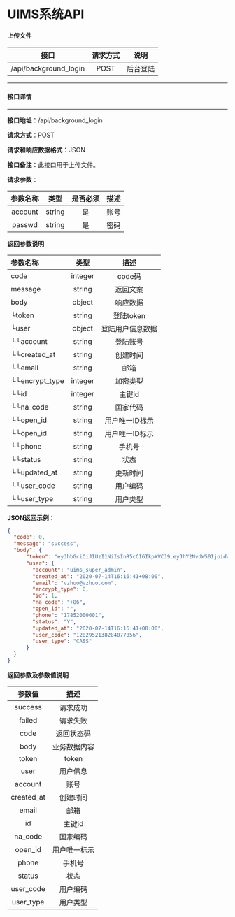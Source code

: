 # UIMS系统API

#### 上传文件

| 接口 | 请求方式 | 说明 |
| :---: | :---: | :---: |
| /api/background_login | POST  | 后台登陆 |

***

#### 接口详情
------

**接口地址**：/api/background_login

**请求方式**：POST

**请求和响应数据格式**：JSON

**接口备注**：此接口用于上传文件。

**请求参数**：

| 参数名称 | 类型 | 是否必须 | 描述 |
| :---: | :---: | :---: | :---: |
| account | string |  是   | 账号 |
| passwd | string |  是   | 密码 |

**返回参数说明**

| 参数名称 | 类型 | 描述 |
| :--- | :---: | :---: |
| code | integer | code码 |
| message | string | 返回文案 |
| body | object | 响应数据 |
| └token | string | 登陆token |
| └user | object | 登陆用户信息数据 |
| └└account | string | 登陆账号 |
| └└created_at | string | 创建时间 |
| └└email | string | 邮箱 |
| └└encrypt_type | integer | 加密类型 |
| └└id | integer | 主键id |
| └└na_code | string | 国家代码 |
| └└open_id | string | 用户唯一ID标示 |
| └└open_id | string | 用户唯一ID标示 |
| └└phone | string | 手机号 |
| └└status | string | 状态 |
| └└updated_at | string | 更新时间 |
| └└user_code | string | 用户编码 |
| └└user_type | string | 用户类型 |

**JSON返回示例**：

```json
{
  "code": 0,
  "message": "success",
  "body": {
      "token": "eyJhbGciOiJIUzI1NiIsInR5cCI6IkpXVCJ9.eyJhY2NvdW50IjoidWltc19zdXBlcl9hZG1pbiIsImV4cCI6MTU5NDc0NDI1MiwiaXNzIjoiVUlNUy1CQUNLIiwibmJmIjoxNTk0NzIxNjUyfQ.AQWHRcS7d1orXJBFitNHQ7GdWTlOJkElcRePNYHtY_s",
      "user": {
        "account": "uims_super_admin",
        "created_at": "2020-07-14T16:16:41+08:00",
        "email": "vzhuo@vzhuo.com",
        "encrypt_type": 0,
        "id": 1,
        "na_code": "+86",
        "open_id": "",
        "phone": "17852000001",
        "status": "Y",
        "updated_at": "2020-07-14T16:16:41+08:00",
        "user_code": "1282952138284077056",
        "user_type": "CASS"
      }
  }
}
```

**返回参数及参数值说明**

| 参数值 | 描述 |
| :---: | :---: |
| success | 请求成功 |
| failed | 请求失败 |
| code | 返回状态码 |
| body | 业务数据内容 |
| token | token |
| user | 用户信息 |
| account | 账号 |
| created_at | 创建时间 |
| email | 邮箱 |
| id | 主键id |
| na_code | 国家编码 |
| open_id | 用户唯一标示 |
| phone | 手机号 |
| status | 状态 |
| user_code | 用户编码 |
| user_type | 用户类型 |
